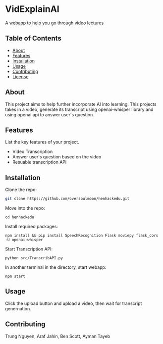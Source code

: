 # VidExplainAI

A webapp to help you go through video lectures

## Table of Contents

- [About](#about)
- [Features](#features)
- [Installation](#installation)
- [Usage](#usage)
- [Contributing](#contributing)
- [License](#license)

## About

This project aims to help further incorporate AI into learning. This projects takes in a video, generate its transcript using openai-whisper library and using openai api to answer user's question. 

## Features

List the key features of your project.

- Video Transcription
- Answer user's question based on the video
- Resuable transcription APi

## Installation
Clone the repo: 
```bash
git clone https://github.com/oversoulmoon/henhackedu.git
```
Move into the repo:
```
cd henhackedu
```
Install required packages:
```
npm install && pip install SpeechRecognition Flask moviepy flask_cors -U openai-whisper 
```
Start Transcription API: 
```
python src/TranscribAPI.py
```
In another terminal in the directory, start webapp:
```
npm start
```

## Usage
Click the upload button and upload a video, then wait for transcript genernation.
## Contributing
Trung Nguyen, Araf Jahin, Ben Scott, Ayman Tayeb
